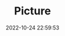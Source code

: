 ---
weight: 1
images:
- /images/edited/120.jpeg
title: Picture
date: 2022-10-24 22:59:53
tags: [luminar neo,work,car]
---